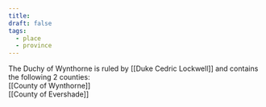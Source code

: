 ```yaml
---
title: 
draft: false
tags:
  - place
  - province
---
```

The Duchy of Wynthorne is ruled by [[Duke Cedric Lockwell]] and contains the following 2 counties:<br>
[[County of Wynthorne]]<br>
[[County of Evershade]]
